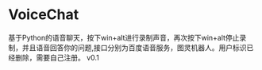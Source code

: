 # VoiceChat
基于Python的语音聊天，按下win+alt进行录制声音，再次按下win+alt停止录制，并且语音回答你的问题,接口分别为百度语音服务，图灵机器人。用户标识已经删除，需要自己注册。
v0.1
